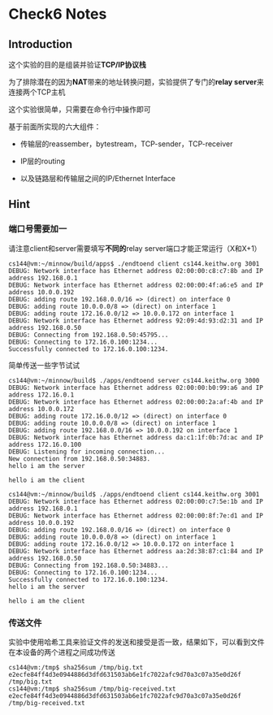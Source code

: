 # Check6 Notes

## Introduction

这个实验的目的是组装并验证**TCP/IP协议栈**

为了排除潜在的因为**NAT**带来的地址转换问题，实验提供了专门的**relay server**来连接两个TCP主机

这个实验很简单，只需要在命令行中操作即可

基于前面所实现的六大组件：

- 传输层的reassember，bytestream，TCP-sender，TCP-receiver

- IP层的routing

- 以及链路层和传输层之间的IP/Ethernet Interface

## Hint

### 端口号需要加一

请注意client和server需要填写**不同的**relay server端口才能正常运行（X和X+1）

```commandline
cs144@vm:~/minnow/build/apps$ ./endtoend client cs144.keithw.org 3001
DEBUG: Network interface has Ethernet address 02:00:00:c8:c7:8b and IP address 192.168.0.1
DEBUG: Network interface has Ethernet address 02:00:00:4f:a6:e5 and IP address 10.0.0.192
DEBUG: adding route 192.168.0.0/16 => (direct) on interface 0
DEBUG: adding route 10.0.0.0/8 => (direct) on interface 1
DEBUG: adding route 172.16.0.0/12 => 10.0.0.172 on interface 1
DEBUG: Network interface has Ethernet address 92:09:4d:93:d2:31 and IP address 192.168.0.50
DEBUG: Connecting from 192.168.0.50:45795...
DEBUG: Connecting to 172.16.0.100:1234...
Successfully connected to 172.16.0.100:1234.
```

简单传送一些字节试试

```commandline
cs144@vm:~/minnow/build$ ./apps/endtoend server cs144.keithw.org 3000
DEBUG: Network interface has Ethernet address 02:00:00:b0:99:a6 and IP address 172.16.0.1
DEBUG: Network interface has Ethernet address 02:00:00:2a:af:4b and IP address 10.0.0.172
DEBUG: adding route 172.16.0.0/12 => (direct) on interface 0
DEBUG: adding route 10.0.0.0/8 => (direct) on interface 1
DEBUG: adding route 192.168.0.0/16 => 10.0.0.192 on interface 1
DEBUG: Network interface has Ethernet address da:c1:1f:0b:7d:ac and IP address 172.16.0.100
DEBUG: Listening for incoming connection...
New connection from 192.168.0.50:34883.
hello i am the server

hello i am the client

cs144@vm:~/minnow/build$ ./apps/endtoend client cs144.keithw.org 3001
DEBUG: Network interface has Ethernet address 02:00:00:c7:5e:1b and IP address 192.168.0.1
DEBUG: Network interface has Ethernet address 02:00:00:8f:7e:d1 and IP address 10.0.0.192
DEBUG: adding route 192.168.0.0/16 => (direct) on interface 0
DEBUG: adding route 10.0.0.0/8 => (direct) on interface 1
DEBUG: adding route 172.16.0.0/12 => 10.0.0.172 on interface 1
DEBUG: Network interface has Ethernet address aa:2d:38:87:c1:84 and IP address 192.168.0.50
DEBUG: Connecting from 192.168.0.50:34883...
DEBUG: Connecting to 172.16.0.100:1234...
Successfully connected to 172.16.0.100:1234.
hello i am the server
 
hello i am the client 

```

### 传送文件

实验中使用哈希工具来验证文件的发送和接受是否一致，结果如下，可以看到文件在本设备的两个进程之间成功传送

```commandline
cs144@vm:/tmp$ sha256sum /tmp/big.txt
e2ecfe84ff4d3e0944886d3dfd631503ab6e1fc7022afc9d70a3c07a35e0d26f  /tmp/big.txt
cs144@vm:/tmp$ sha256sum /tmp/big-received.txt
e2ecfe84ff4d3e0944886d3dfd631503ab6e1fc7022afc9d70a3c07a35e0d26f  /tmp/big-received.txt
```